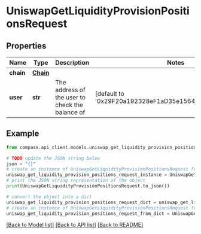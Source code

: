 # UniswapGetLiquidityProvisionPositionsRequest


## Properties

Name | Type | Description | Notes
------------ | ------------- | ------------- | -------------
**chain** | [**Chain**](Chain.md) |  | 
**user** | **str** | The address of the user to check the balance of | [default to '0x29F20a192328eF1aD35e1564aBFf4Be9C5ce5f7B']

## Example

```python
from compass.api_client.models.uniswap_get_liquidity_provision_positions_request import UniswapGetLiquidityProvisionPositionsRequest

# TODO update the JSON string below
json = "{}"
# create an instance of UniswapGetLiquidityProvisionPositionsRequest from a JSON string
uniswap_get_liquidity_provision_positions_request_instance = UniswapGetLiquidityProvisionPositionsRequest.from_json(json)
# print the JSON string representation of the object
print(UniswapGetLiquidityProvisionPositionsRequest.to_json())

# convert the object into a dict
uniswap_get_liquidity_provision_positions_request_dict = uniswap_get_liquidity_provision_positions_request_instance.to_dict()
# create an instance of UniswapGetLiquidityProvisionPositionsRequest from a dict
uniswap_get_liquidity_provision_positions_request_from_dict = UniswapGetLiquidityProvisionPositionsRequest.from_dict(uniswap_get_liquidity_provision_positions_request_dict)
```
[[Back to Model list]](../README.md#documentation-for-models) [[Back to API list]](../README.md#documentation-for-api-endpoints) [[Back to README]](../README.md)


